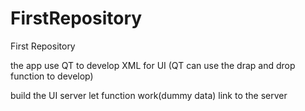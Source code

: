 # FirstRepository
 First Repository

the app use QT to develop
XML for UI (QT can use the drap and drop function to develop) 




build the UI
server
let function work(dummy data)
link to the server
